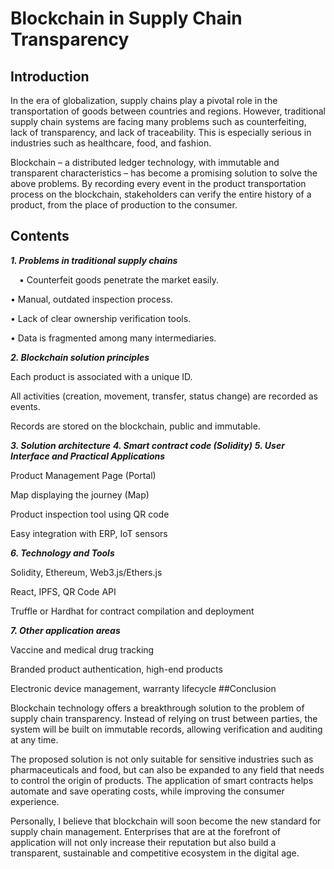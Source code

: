 # Blockchain in Supply Chain Transparency

## Introduction

In the era of globalization, supply chains play a pivotal role in the transportation of goods between countries and regions. However, traditional supply chain systems are facing many problems such as counterfeiting, lack of transparency, and lack of traceability. This is especially serious in industries such as healthcare, food, and fashion.

Blockchain – a distributed ledger technology, with immutable and transparent characteristics – has become a promising solution to solve the above problems. By recording every event in the product transportation process on the blockchain, stakeholders can verify the entire history of a product, from the place of production to the consumer.

## Contents

***1. Problems in traditional supply chains***

&emsp;• Counterfeit goods penetrate the market easily.
  
  • Manual, outdated inspection process.
  
  • Lack of clear ownership verification tools.
  
  • Data is fragmented among many intermediaries.

***2. Blockchain solution principles***

Each product is associated with a unique ID.

All activities (creation, movement, transfer, status change) are recorded as events.

Records are stored on the blockchain, public and immutable.

***3. Solution architecture***
***4. Smart contract code (Solidity)***
***5. User Interface and Practical Applications***

Product Management Page (Portal)

Map displaying the journey (Map)

Product inspection tool using QR code

Easy integration with ERP, IoT sensors

***6. Technology and Tools***

Solidity, Ethereum, Web3.js/Ethers.js

React, IPFS, QR Code API

Truffle or Hardhat for contract compilation and deployment

***7. Other application areas***

Vaccine and medical drug tracking

Branded product authentication, high-end products

Electronic device management, warranty lifecycle
##Conclusion

Blockchain technology offers a breakthrough solution to the problem of supply chain transparency. Instead of relying on trust between parties, the system will be built on immutable records, allowing verification and auditing at any time.

The proposed solution is not only suitable for sensitive industries such as pharmaceuticals and food, but can also be expanded to any field that needs to control the origin of products. The application of smart contracts helps automate and save operating costs, while improving the consumer experience.

Personally, I believe that blockchain will soon become the new standard for supply chain management. Enterprises that are at the forefront of application will not only increase their reputation but also build a transparent, sustainable and competitive ecosystem in the digital age.
